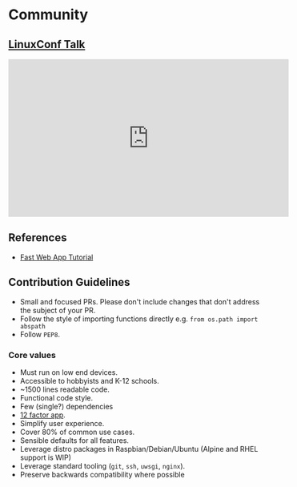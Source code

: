 # Community

## [LinuxConf Talk](https://www.youtube.com/watch?v=ec-GoDukHWk)


<iframe width="560" height="315" src="https://www.youtube.com/embed/ec-GoDukHWk?si=lfXqRJSjia8ZH7YM" title="YouTube video player" frameborder="0" allow="accelerometer; autoplay; clipboard-write; encrypted-media; gyroscope; picture-in-picture; web-share" referrerpolicy="strict-origin-when-cross-origin" allowfullscreen></iframe>

## References

* [Fast Web App Tutorial](https://github.com/piku/webapp-tutorial)

## Contribution Guidelines

- Small and focused PRs. Please don't include changes that don't address the subject of your PR.
- Follow the style of importing functions directly e.g. `from os.path import abspath`
- Follow `PEP8`.

### Core values

* Must run on low end devices.
* Accessible to hobbyists and K-12 schools.
* ~1500 lines readable code.
* Functional code style.
* Few (single?) dependencies
* [12 factor app](https://12factor.net).
* Simplify user experience.
* Cover 80% of common use cases.
* Sensible defaults for all features.
* Leverage distro packages in Raspbian/Debian/Ubuntu (Alpine and RHEL support is WIP)
* Leverage standard tooling (`git`, `ssh`, `uwsgi`, `nginx`).
* Preserve backwards compatibility where possible